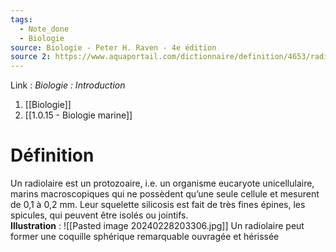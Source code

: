 ```yaml
---
tags:
  - Note_done
  - Biologie
source: Biologie - Peter H. Raven - 4e édition
source 2: https://www.aquaportail.com/dictionnaire/definition/4653/radiolaire
---
```


Link :
_Biologie : Introduction_
1. [[Biologie]]
2. [[1.0.15 - Biologie marine]]

# Définition
Un radiolaire est un protozoaire, i.e. un organisme eucaryote unicellulaire, marins macroscopiques qui ne possèdent qu’une seule cellule et mesurent de 0,1 à 0,2 mm. Leur squelette silicosis est fait de très fines épines, les spicules, qui peuvent être isolés ou jointifs. 
\
**Illustration** : ![[Pasted image 20240228203306.jpg]]
Un radiolaire peut former une coquille sphérique remarquable ouvragée et hérissée 